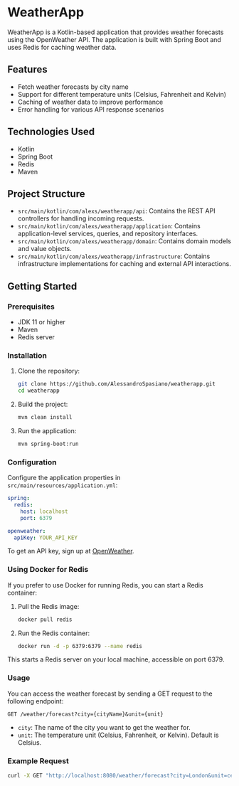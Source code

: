 # WeatherApp

WeatherApp is a Kotlin-based application that provides weather forecasts using the OpenWeather API. 
The application is built with Spring Boot and uses Redis for caching weather data.

## Features

- Fetch weather forecasts by city name
- Support for different temperature units (Celsius, Fahrenheit and Kelvin)
- Caching of weather data to improve performance
- Error handling for various API response scenarios

## Technologies Used

- Kotlin
- Spring Boot
- Redis
- Maven

## Project Structure

- `src/main/kotlin/com/alexs/weatherapp/api`: Contains the REST API controllers for handling incoming requests.
- `src/main/kotlin/com/alexs/weatherapp/application`: Contains application-level services, queries, and repository interfaces.
- `src/main/kotlin/com/alexs/weatherapp/domain`: Contains domain models and value objects.
- `src/main/kotlin/com/alexs/weatherapp/infrastructure`: Contains infrastructure implementations for caching and external API interactions.

## Getting Started

### Prerequisites

- JDK 11 or higher
- Maven
- Redis server

### Installation

1. Clone the repository:
    ```sh
    git clone https://github.com/AlessandroSpasiano/weatherapp.git
    cd weatherapp
    ```

2. Build the project:
    ```sh
    mvn clean install
    ```

3. Run the application:
    ```sh
    mvn spring-boot:run
    ```

### Configuration

Configure the application properties in `src/main/resources/application.yml`:

```yaml
spring:
  redis:
    host: localhost
    port: 6379

openweather:
  apiKey: YOUR_API_KEY
```

To get an API key, sign up at [OpenWeather](https://openweathermap.org/api).

### Using Docker for Redis
If you prefer to use Docker for running Redis, you can start a Redis container:

1. Pull the Redis image:
    ```sh
    docker pull redis
    ```
2. Run the Redis container:
    ```sh
    docker run -d -p 6379:6379 --name redis
    ```
This starts a Redis server on your local machine, accessible on port 6379.

### Usage
You can access the weather forecast by sending a GET request to the following endpoint:

```
GET /weather/forecast?city={cityName}&unit={unit}
```
- `city`: The name of the city you want to get the weather for.
- `unit`: The temperature unit (Celsius, Fahrenheit, or Kelvin). Default is Celsius.

### Example Request

```sh
curl -X GET "http://localhost:8080/weather/forecast?city=London&unit=celsius"
```